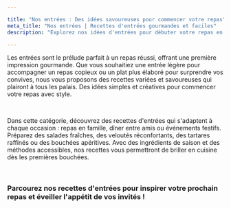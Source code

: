 ```yaml
---

title: "Nos entrées : Des idées savoureuses pour commencer votre repas"  
meta_title: "Nos entrées | Recettes d'entrées gourmandes et faciles"  
description: "Explorez nos idées d'entrées pour débuter votre repas en beauté. Des recettes savoureuses, rapides et adaptées à toutes les occasions, pour éveiller vos papilles."

---
```


Les entrées sont le prélude parfait à un repas réussi, offrant une première impression gourmande. Que vous souhaitiez une entrée légère pour accompagner un repas copieux ou un plat plus élaboré pour surprendre vos convives, nous vous proposons des recettes variées et savoureuses qui plairont à tous les palais. Des idées simples et créatives pour commencer votre repas avec style.

<br/>

Dans cette catégorie, découvrez des recettes d'entrées qui s'adaptent à chaque occasion : repas en famille, dîner entre amis ou événements festifs. Préparez des salades fraîches, des veloutés réconfortants, des tartares raffinés ou des bouchées apéritives. Avec des ingrédients de saison et des méthodes accessibles, nos recettes vous permettront de briller en cuisine dès les premières bouchées.

<br/>

### Parcourez nos recettes d'entrées pour inspirer votre prochain repas et éveiller l'appétit de vos invités !

<br/>